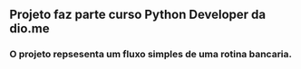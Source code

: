 ## Projeto faz parte curso Python Developer da dio.me
### O projeto repsesenta um fluxo simples de uma rotina bancaria.

